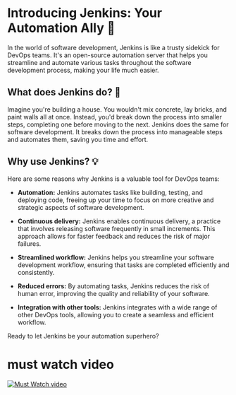 # Introducing Jenkins: Your Automation Ally 🚀

In the world of software development, Jenkins is like a trusty sidekick for DevOps teams. It's an open-source automation server that helps you streamline and automate various tasks throughout the software development process, making your life much easier.

## What does Jenkins do? 🤖

Imagine you're building a house. You wouldn't mix concrete, lay bricks, and paint walls all at once. Instead, you'd break down the process into smaller steps, completing one before moving to the next. Jenkins does the same for software development. It breaks down the process into manageable steps and automates them, saving you time and effort.

## Why use Jenkins? 💡

Here are some reasons why Jenkins is a valuable tool for DevOps teams:

- **Automation:** Jenkins automates tasks like building, testing, and deploying code, freeing up your time to focus on more creative and strategic aspects of software development.

- **Continuous delivery:** Jenkins enables continuous delivery, a practice that involves releasing software frequently in small increments. This approach allows for faster feedback and reduces the risk of major failures.

- **Streamlined workflow:** Jenkins helps you streamline your software development workflow, ensuring that tasks are completed efficiently and consistently.

- **Reduced errors:** By automating tasks, Jenkins reduces the risk of human error, improving the quality and reliability of your software.

- **Integration with other tools:** Jenkins integrates with a wide range of other DevOps tools, allowing you to create a seamless and efficient workflow.

Ready to let Jenkins be your automation superhero?
# must watch video 
[![Must Watch video](https://i.ytimg.com/vi/5pxbp6FyTfk/hqdefault.jpg?sqp=-oaymwEcCPYBEIoBSFXyq4qpAw4IARUAAIhCGAFwAcABBg==&rs=AOn4CLD4T45QTPwAAVUdDsjK7eT0tSALBA)](https://www.youtube.com/watch?v=6YZvp2GwT0A)

